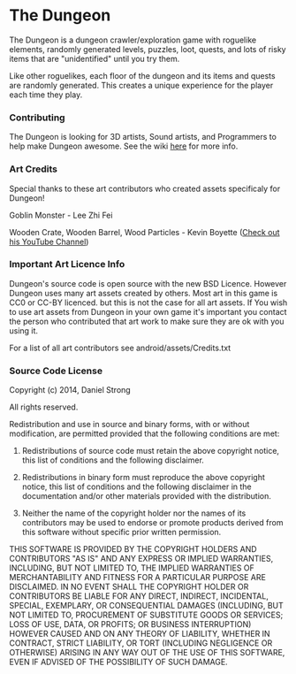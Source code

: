 # The Dungeon


The Dungeon is a dungeon crawler/exploration game with roguelike elements, randomly generated levels, puzzles, loot, quests, and lots of risky items that are "unidentified" until you try them.

Like other roguelikes, each floor of the dungeon and its items and quests are randomly generated.  This creates a unique experience for the player each time they play.

### Contributing

The Dungeon is looking for 3D artists, Sound artists, and Programmers to help make Dungeon awesome. See the wiki [here](https://github.com/ASneakyFox/Dungeon/wiki/1.-Contributing) for more info.

### Art Credits

Special thanks to these art contributors who created assets specificaly for Dungeon!

Goblin Monster - Lee Zhi Fei

Wooden Crate, Wooden Barrel, Wood Particles - Kevin Boyette ([Check out his YouTube Channel](https://www.youtube.com/channel/UC5EmESk342x3tt2lHvnGOEQ))

### Important Art Licence Info

Dungeon's source code is open source with the new BSD Licence. However Dungeon uses many art assets created by others. Most art
in this game is CC0 or CC-BY licenced.  but this is not the case for all art assets. If You wish to use art assets from Dungeon in your own game
it's important you contact the person who contributed that art work to make sure they are ok with you using it.

For a list of all art contributors see android/assets/Credits.txt

### Source Code License

Copyright (c) 2014, Daniel Strong

All rights reserved.

Redistribution and use in source and binary forms, with or without modification, are permitted provided that the following conditions are met:

1. Redistributions of source code must retain the above copyright notice, this list of conditions and the following disclaimer.

2. Redistributions in binary form must reproduce the above copyright notice, this list of conditions and the following disclaimer in the documentation and/or other materials provided with the distribution.

3. Neither the name of the copyright holder nor the names of its contributors may be used to endorse or promote products derived from this software without specific prior written permission.

THIS SOFTWARE IS PROVIDED BY THE COPYRIGHT HOLDERS AND CONTRIBUTORS "AS IS" AND ANY EXPRESS OR IMPLIED WARRANTIES, INCLUDING, BUT NOT LIMITED TO, THE IMPLIED WARRANTIES OF MERCHANTABILITY AND FITNESS FOR A PARTICULAR PURPOSE ARE DISCLAIMED. IN NO EVENT SHALL THE COPYRIGHT HOLDER OR CONTRIBUTORS BE LIABLE FOR ANY DIRECT, INDIRECT, INCIDENTAL, SPECIAL, EXEMPLARY, OR CONSEQUENTIAL DAMAGES (INCLUDING, BUT NOT LIMITED TO, PROCUREMENT OF SUBSTITUTE GOODS OR SERVICES; LOSS OF USE, DATA, OR PROFITS; OR BUSINESS INTERRUPTION) HOWEVER CAUSED AND ON ANY THEORY OF LIABILITY, WHETHER IN CONTRACT, STRICT LIABILITY, OR TORT (INCLUDING NEGLIGENCE OR OTHERWISE) ARISING IN ANY WAY OUT OF THE USE OF THIS SOFTWARE, EVEN IF ADVISED OF THE POSSIBILITY OF SUCH DAMAGE.


